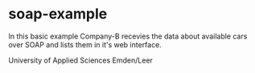 # soap-example
In this basic example Company-B recevies the data about available cars over SOAP and lists them in it's web interface.


University of Applied Sciences Emden/Leer